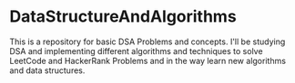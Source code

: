 # DataStructureAndAlgorithms
This is a repository for basic DSA Problems and concepts.
I'll be studying DSA and implementing different algorithms and techniques to solve LeetCode and HackerRank Problems and in the way learn new algorithms and data structures.
